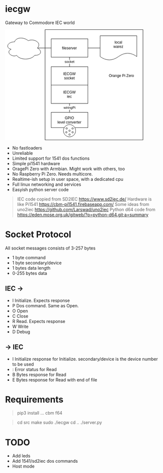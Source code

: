 # iecgw
Gateway to Commodore IEC world

![Img](img/iecgw.png)

 * No fastloaders
 * Unreliable
 * Limited support for 1541 dos functions
 * Simple pi1541 hardware
 * OragePi Zero with Armbian. Might work with others, too
 * No Raspberry Pi Zero. Needs multicore.
 * Realtime-ish setup in user space, with a dedicated cpu
 * Full linux networking and services
 * Easyish python server code

> IEC code copied from SD2IEC https://www.sd2iec.de/
> Hardware is like Pi1541 https://cbm-pi1541.firebaseapp.com/
> Some ideas from uno2iec https://github.com/Larswad/uno2iec
> Python d64 code from https://eden.mose.org.uk/gitweb/?p=python-d64.git;a=summary

# Socket Protocol

All socket messages consists of 3-257 bytes
 * 1 byte command
 * 1 byte secondary/device
 * 1 bytes data length
 * 0-255 bytes data

## IEC ->
 * I Initialize.
    Expects response
 * P Dos command. Same as Open.
 * O Open
 * C Close
 * R Read.
  Expects response
 * W Write
 * D Debug

## -> IEC
 * I Initialize response for Initialize.
    secondary/device is the device number to be used
 * : Error status for Read
 * B Bytes response for Read
 * E Bytes response for Read with end of file

# Requirements
> pip3 install ... cbm f64

> cd src
> make
> sudo ./iecgw
> cd ..
> ./server.py

# TODO
 * Add leds
 * Add 1541/sd2iec dos commands
 * Host mode

